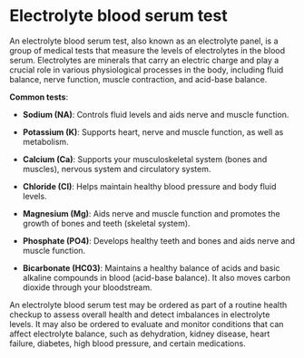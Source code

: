 # Electrolyte blood serum test

An electrolyte blood serum test, also known as an electrolyte panel, is a group of medical tests that measure the levels of electrolytes in the blood serum. Electrolytes are minerals that carry an electric charge and play a crucial role in various physiological processes in the body, including fluid balance, nerve function, muscle contraction, and acid-base balance.

**Common tests**:

* **Sodium (NA)**: Controls fluid levels and aids nerve and muscle function.

* **Potassium (K)**: Supports heart, nerve and muscle function, as well as metabolism.

* **Calcium (Ca)**: Supports your musculoskeletal system (bones and muscles), nervous system and circulatory system.

* **Chloride (Cl)**: Helps maintain healthy blood pressure and body fluid levels.

* **Magnesium (Mg)**: Aids nerve and muscle function and promotes the growth of bones and teeth (skeletal system).

* **Phosphate (PO4)**: Develops healthy teeth and bones and aids nerve and muscle function.

* **Bicarbonate (HC03)**: Maintains a healthy balance of acids and basic alkaline compounds in blood (acid-base balance). It also moves carbon dioxide through your bloodstream.

An electrolyte blood serum test may be ordered as part of a routine health checkup to assess overall health and detect imbalances in electrolyte levels. It may also be ordered to evaluate and monitor conditions that can affect electrolyte balance, such as dehydration, kidney disease, heart failure, diabetes, high blood pressure, and certain medications.
